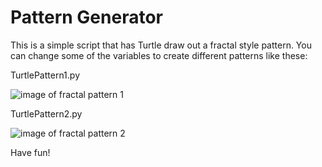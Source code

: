 # Pattern Generator

This is a simple script that has Turtle draw out a fractal style pattern. 
You can change some of the variables to create different patterns like these:

TurtlePattern1.py

![image of fractal pattern 1](https://github.com/carlinaylsworth/Code_Lab/blob/master/Python_Lab/Fractal_Pattern_Generator/images/TurtlePattern1.PNG?raw=true)


TurtlePattern2.py

![image of fractal pattern 2](https://github.com/carlinaylsworth/Code_Lab/blob/master/Python_Lab/Fractal_Pattern_Generator/images/TurtlePattern2.PNG?raw=true)


Have fun!
